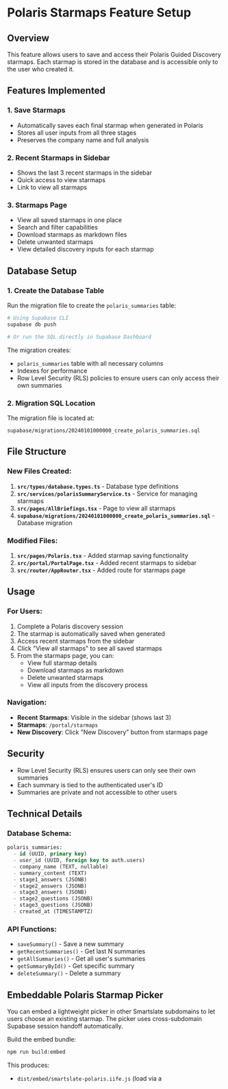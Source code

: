 # Polaris Starmaps Feature Setup

## Overview
This feature allows users to save and access their Polaris Guided Discovery starmaps. Each starmap is stored in the database and is accessible only to the user who created it.

## Features Implemented

### 1. **Save Starmaps**
- Automatically saves each final starmap when generated in Polaris
- Stores all user inputs from all three stages
- Preserves the company name and full analysis

### 2. **Recent Starmaps in Sidebar**
- Shows the last 3 recent starmaps in the sidebar
- Quick access to view starmaps
- Link to view all starmaps

### 3. **Starmaps Page**
- View all saved starmaps in one place
- Search and filter capabilities
- Download starmaps as markdown files
- Delete unwanted starmaps
- View detailed discovery inputs for each starmap

## Database Setup

### 1. Create the Database Table

Run the migration file to create the `polaris_summaries` table:

```bash
# Using Supabase CLI
supabase db push

# Or run the SQL directly in Supabase Dashboard
```

The migration creates:
- `polaris_summaries` table with all necessary columns
- Indexes for performance
- Row Level Security (RLS) policies to ensure users can only access their own summaries

### 2. Migration SQL Location
The migration file is located at:
```
supabase/migrations/20240101000000_create_polaris_summaries.sql
```

## File Structure

### New Files Created:
1. **`src/types/database.types.ts`** - Database type definitions
2. **`src/services/polarisSummaryService.ts`** - Service for managing starmaps
3. **`src/pages/AllBriefings.tsx`** - Page to view all starmaps
4. **`supabase/migrations/20240101000000_create_polaris_summaries.sql`** - Database migration

### Modified Files:
1. **`src/pages/Polaris.tsx`** - Added starmap saving functionality
2. **`src/portal/PortalPage.tsx`** - Added recent starmaps to sidebar
3. **`src/router/AppRouter.tsx`** - Added route for starmaps page

## Usage

### For Users:
1. Complete a Polaris discovery session
2. The starmap is automatically saved when generated
3. Access recent starmaps from the sidebar
4. Click "View all starmaps" to see all saved starmaps
5. From the starmaps page, you can:
   - View full starmap details
   - Download starmaps as markdown
   - Delete unwanted starmaps
   - View all inputs from the discovery process

### Navigation:
- **Recent Starmaps**: Visible in the sidebar (shows last 3)
- **Starmaps**: `/portal/starmaps`
- **New Discovery**: Click "New Discovery" button from starmaps page

## Security
- Row Level Security (RLS) ensures users can only see their own summaries
- Each summary is tied to the authenticated user's ID
- Summaries are private and not accessible to other users

## Technical Details

### Database Schema:
```sql
polaris_summaries:
  - id (UUID, primary key)
  - user_id (UUID, foreign key to auth.users)
  - company_name (TEXT, nullable)
  - summary_content (TEXT)
  - stage1_answers (JSONB)
  - stage2_answers (JSONB)
  - stage3_answers (JSONB)
  - stage2_questions (JSONB)
  - stage3_questions (JSONB)
  - created_at (TIMESTAMPTZ)
```

### API Functions:
- `saveSummary()` - Save a new summary
- `getRecentSummaries()` - Get last N summaries
- `getAllSummaries()` - Get all user's summaries
- `getSummaryById()` - Get specific summary
- `deleteSummary()` - Delete a summary

## Embeddable Polaris Starmap Picker

You can embed a lightweight picker in other Smartslate subdomains to let users choose an existing starmap. The picker uses cross-subdomain Supabase session handoff automatically.

Build the embed bundle:

```bash
npm run build:embed
```

This produces:

- `dist/embed/smartslate-polaris.iife.js` (load via a <script> tag)
- `dist/embed/smartslate-polaris.esm.js` (ES module import)

Usage via script tag (IIFE):

```html
<script src="https://app.smartslate.io/embed/smartslate-polaris.iife.js"></script>
<script>
  async function startWithPolaris() {
    const chosen = await window.SmartslatePolaris.openStarmapPicker({
      title: 'Start with a Polaris Starmap',
      description: 'Pick one of your discovery starmaps',
      onSelect(summary) {
        console.log('Selected', summary.id)
      },
    })
    console.log('Result:', chosen)
  }
</script>
```

Usage via ESM:

```html
<script type="module">
  import { openStarmapPicker, listStarmaps } from 'https://app.smartslate.io/embed/smartslate-polaris.esm.js'
  document.getElementById('btn').addEventListener('click', async () => {
    const selected = await openStarmapPicker()
    console.log(selected)
  })
  const all = await listStarmaps()
  console.log(all)
</script>
```

Unauthenticated users will be prompted to sign in; the picker links to `app.smartslate.io/login` and will adopt the session via the cross-subdomain cookie.

## Troubleshooting

### If starmaps are not saving:
1. Check that the database migration has been run
2. Verify user is authenticated
3. Check browser console for errors
4. Ensure Supabase environment variables are configured

### If starmaps are not visible:
1. Verify RLS policies are enabled
2. Check that user is logged in
3. Refresh the page to reload summaries

## Future Enhancements
- Search and filter starmaps
- Export starmaps to PDF
- Share starmaps with team members
- Add tags and categories
- Starmap templates
